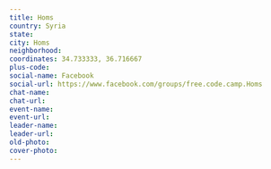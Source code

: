 ```yaml
---
title: Homs
country: Syria
state: 
city: Homs
neighborhood: 
coordinates: 34.733333, 36.716667
plus-code:
social-name: Facebook
social-url: https://www.facebook.com/groups/free.code.camp.Homs
chat-name:
chat-url:
event-name:
event-url:
leader-name:
leader-url:
old-photo: 
cover-photo:
---
```

